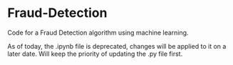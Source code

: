 # Fraud-Detection
Code for a Fraud Detection algorithm using machine learning.

As of today, the .ipynb file is deprecated, changes will be applied to it on a later date.
Will keep the priority of updating the .py file first.

